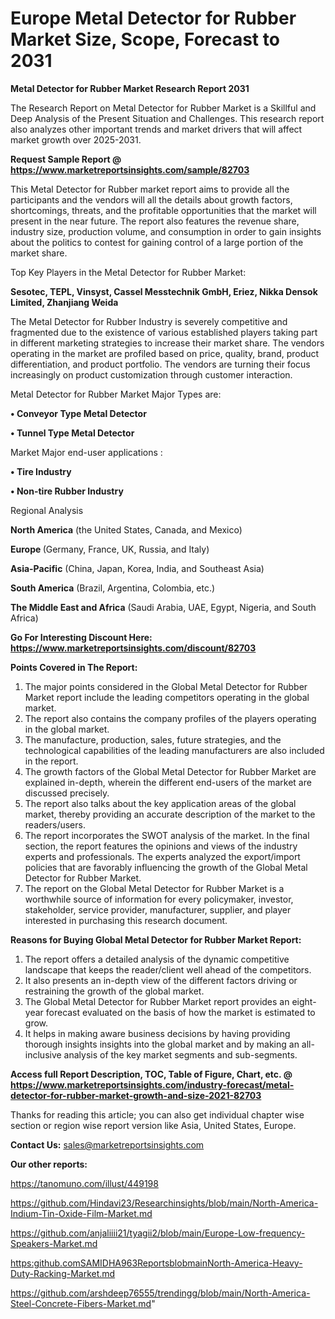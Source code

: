 # Europe Metal Detector for Rubber Market Size, Scope, Forecast to 2031

<strong>Metal Detector for Rubber Market Research Report 2031</strong>

The Research Report on Metal Detector for Rubber Market is a Skillful and Deep Analysis of the Present Situation and Challenges. This research report also analyzes other important trends and market drivers that will affect market growth over 2025-2031.

<strong>Request Sample Report @ <a href=https://www.marketreportsinsights.com/sample/82703>https://www.marketreportsinsights.com/sample/82703</a></strong>

This Metal Detector for Rubber market report aims to provide all the participants and the vendors will all the details about growth factors, shortcomings, threats, and the profitable opportunities that the market will present in the near future. The report also features the revenue share, industry size, production volume, and consumption in order to gain insights about the politics to contest for gaining control of a large portion of the market share.

Top Key Players in the Metal Detector for Rubber Market:

<strong>Sesotec, TEPL, Vinsyst, Cassel Messtechnik GmbH, Eriez, Nikka Densok Limited, Zhanjiang Weida</strong>

The Metal Detector for Rubber Industry is severely competitive and fragmented due to the existence of various established players taking part in different marketing strategies to increase their market share. The vendors operating in the market are profiled based on price, quality, brand, product differentiation, and product portfolio. The vendors are turning their focus increasingly on product customization through customer interaction.

Metal Detector for Rubber Market Major Types are:

<strong>• Conveyor Type Metal Detector

• Tunnel Type Metal Detector</strong>

Market Major end-user applications :

<strong>• Tire Industry

• Non-tire Rubber Industry</strong>

Regional Analysis

</u><strong><b>North America</b></strong> (the United States, Canada, and Mexico)

<strong><b>Europe </b></strong>(Germany, France, UK, Russia, and Italy)

<strong><b>Asia-Pacific</b></strong> (China, Japan, Korea, India, and Southeast Asia)

<strong><b>South America</b></strong> (Brazil, Argentina, Colombia, etc.)

<strong><b>The Middle East and Africa</b></strong> (Saudi Arabia, UAE, Egypt, Nigeria, and South Africa)

<strong>Go For Interesting Discount Here: <a href=https://www.marketreportsinsights.com/discount/82703>https://www.marketreportsinsights.com/discount/82703</a></strong>

<strong>Points Covered in The Report:</strong>
<ol>
  <li>The major points considered in the Global Metal Detector for Rubber Market report include the leading competitors operating in the global market.</li>
  <li>The report also contains the company profiles of the players operating in the global market.</li>
  <li>The manufacture, production, sales, future strategies, and the technological capabilities of the leading manufacturers are also included in the report.</li>
  <li>The growth factors of the Global Metal Detector for Rubber Market are explained in-depth, wherein the different end-users of the market are discussed precisely.</li>
  <li>The report also talks about the key application areas of the global market, thereby providing an accurate description of the market to the readers/users.</li>
  <li>The report incorporates the SWOT analysis of the market. In the final section, the report features the opinions and views of the industry experts and professionals. The experts analyzed the export/import policies that are favorably influencing the growth of the Global Metal Detector for Rubber Market.</li>
  <li>The report on the Global Metal Detector for Rubber Market is a worthwhile source of information for every policymaker, investor, stakeholder, service provider, manufacturer, supplier, and player interested in purchasing this research document.</li>
</ol>
<strong>Reasons for Buying Global Metal Detector for Rubber Market Report:</strong>

<ol>
  <li>The report offers a detailed analysis of the dynamic competitive landscape that keeps the reader/client well ahead of the competitors.</li>
  <li>It also presents an in-depth view of the different factors driving or restraining the growth of the global market.</li>
  <li>The Global Metal Detector for Rubber Market report provides an eight-year forecast evaluated on the basis of how the market is estimated to grow.</li>
  <li>It helps in making aware business decisions by having providing thorough insights insights into the global market and by making an all-inclusive analysis of the key market segments and sub-segments.</li>
</ol>
<strong>Access full Report Description, TOC, Table of Figure, Chart, etc. @ <a href=https://www.marketreportsinsights.com/industry-forecast/metal-detector-for-rubber-market-growth-and-size-2021-82703>https://www.marketreportsinsights.com/industry-forecast/metal-detector-for-rubber-market-growth-and-size-2021-82703</a></strong>


Thanks for reading this article; you can also get individual chapter wise section or region wise report version like Asia, United States, Europe.

<strong>Contact Us:</strong>
sales@marketreportsinsights.com

<strong>Our other reports:</strong>

<a href=https://tanomuno.com/illust/449198>https://tanomuno.com/illust/449198</a>

<a href=https://github.com/Hindavi23/Researchinsights/blob/main/North-America-Indium-Tin-Oxide-Film-Market.md>https://github.com/Hindavi23/Researchinsights/blob/main/North-America-Indium-Tin-Oxide-Film-Market.md</a>

<a href=https://github.com/anjaliiii21/tyagii2/blob/main/Europe-Low-frequency-Speakers-Market.md>https://github.com/anjaliiii21/tyagii2/blob/main/Europe-Low-frequency-Speakers-Market.md</a>

<a href=https:github.comSAMIDHA963ReportsblobmainNorth-America-Heavy-Duty-Racking-Market.md>https:github.comSAMIDHA963ReportsblobmainNorth-America-Heavy-Duty-Racking-Market.md</a>

<a href=https://github.com/arshdeep76555/trendingg/blob/main/North-America-Steel-Concrete-Fibers-Market.md>https://github.com/arshdeep76555/trendingg/blob/main/North-America-Steel-Concrete-Fibers-Market.md</a>"
